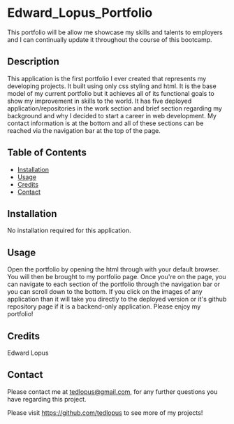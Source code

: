 # Edward_Lopus_Portfolio
This portfolio will be allow me showcase my skills and talents to employers and I can continually update it throughout the course of this bootcamp.
## Description
This application is the first portfolio I ever created that represents my developing projects. It built using only css styling and html. It is the base model of my current portfolio but it achieves all of its functional goals to show my improvement in skills to the world. It has five deployed application/repositories in the work section and brief section regarding my background and why I decided to start a career in web development. My contact information is at the bottom and all of these sections can be reached via the navigation bar at the top of the page.

## Table of Contents
* [Installation](#installation)
* [Usage](#usage)
* [Credits](#credits)
* [Contact](#contact) 
  
## Installation
No installation required for this application.

## Usage
Open the portfolio by opening the html through with your default browser. You will then be brought to my portfolio page. Once you're on the page, you can navigate to each section of the portfolio through the navigation bar or you can scroll down to the bottom. If you click on the images of any application than it will take you directly to the deployed version or it's github repository page if it is a backend-only application. Please enjoy my portfolio!
## Credits
Edward Lopus

## Contact
Please contact me at tedlopus@gmail.com, for any further questions you have regarding this project.

Please visit https://github.com/tedlopus to see more of my projects!